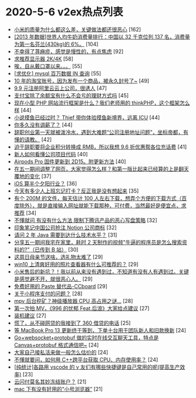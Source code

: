 # 2020-5-6 v2ex热点列表

+ [小米的质量为什么都这么差，关键做法都还很恶心](https://www.v2ex.com/t/668797#reply162) [162]
+ [[2013 年数据]世界人均牛奶消费量排行：中国以 32 千克位列 137 名，消费量为第一名芬兰(430kg)的 6%。](https://www.v2ex.com/t/668892#reply104) [104]
+ [不幸得了荨麻疹，感觉是慢性的，有点焦虑](https://www.v2ex.com/t/669008#reply92) [92]
+ [求推荐显示器 2K/4K](https://www.v2ex.com/t/668872#reply58) [58]
+ [唉，自从戴口罩以来。。。](https://www.v2ex.com/t/668801#reply55) [55]
+ [[求优化] mysql 百万数据 IN 查询](https://www.v2ex.com/t/668847#reply55) [55]
+ [10 年的淘宝账号，因为发布一个商品，被永久封号了~](https://www.v2ex.com/t/669016#reply49) [49]
+ [9.9 元注册阿里云云上公司，很诱人](https://www.v2ex.com/t/668938#reply47) [47]
+ [支付宝除了余额宝有什么不会亏的理财方式吗](https://www.v2ex.com/t/668927#reply45) [45]
+ [现在小型 PHP 网站流行框架是什么？我们老师用的 thinkPHP，这个框架怎么样](https://www.v2ex.com/t/668803#reply44) [44]
+ [小说摸鱼已经过时？ Thief 带你体验摸鱼新境界，远离 ICU](https://www.v2ex.com/t/668818#reply44) [44]
+ [你多久没有调薪了？](https://www.v2ex.com/t/668891#reply44) [44]
+ [辞职创业第一天就被泼冷水，遇到大难题“公司注册地址问题”，坐标帝都，有懂的请教。](https://www.v2ex.com/t/668899#reply42) [42]
+ [迫于辞职要将企业积分转换成 RMB，所以我想 9.6 折优惠帮各位充话费](https://www.v2ex.com/t/668812#reply41) [41]
+ [新人如何看懂公司项目代码](https://www.v2ex.com/t/668939#reply40) [40]
+ [Airpods Pro 固件更新到 2D15。附更新方法](https://www.v2ex.com/t/668794#reply40) [40]
+ [在五一期间调整了网页，大家觉得怎么样？和第一版比起来已经算的上是翻天覆地的变化](https://www.v2ex.com/t/668923#reply37) [37]
+ [iOS 算半个夕阳行业？](https://www.v2ex.com/t/668909#reply36) [36]
+ [今天有多少人上班忘记打卡？反正我是没有想起来](https://www.v2ex.com/t/668928#reply35) [35]
+ [有个 200M 的文件，每天估计 100 人左右下载，想弄个方便的下载方式（百度除外），就是直接输入网址就能下载那种，可付费，当然最好是便宜点，求推荐](https://www.v2ex.com/t/668974#reply34) [34]
+ [不懂就问 有没有什么方法 限制下腾讯产品的恶心写盘策略](https://www.v2ex.com/t/668990#reply32) [32]
+ [印象笔记中国公司抢注 Notion 公司商标](https://www.v2ex.com/t/668861#reply32) [32]
+ [请问 2 年 Java 需要到达什么技术水平？](https://www.v2ex.com/t/668902#reply31) [31]
+ [分享五一期间我宅在家里，耗时 2 天制作的视频"牛逼的程序员是怎么搜索资料的?"（已传到 B 站）](https://www.v2ex.com/t/668940#reply30) [30]
+ [这周日母亲节送啥，选礼物太难了](https://www.v2ex.com/t/668800#reply29) [29]
+ [win10 上清爽好用的照片查看器有什么可推荐的？](https://www.v2ex.com/t/669057#reply29) [29]
+ [小米售后的新坑？！我以前从来没有遇到过，不知道有没有人有遇到过。关键是感觉避不开，就很恶心人。](https://www.v2ex.com/t/668848#reply29) [29]
+ [免费好用的 Paste 替代品-CCboard](https://www.v2ex.com/t/668920#reply29) [29]
+ [关于小程序支付的问题？](https://www.v2ex.com/t/668978#reply28) [28]
+ [mpv 后台挖矿？神级播放器 CPU 高占用之谜...](https://www.v2ex.com/t/668845#reply28) [28]
+ [第一次拍 MV，《996 的忧郁 Feat.后浪》大家给点建议](https://www.v2ex.com/t/668791#reply27) [27]
+ [装机建议](https://www.v2ex.com/t/668915#reply27) [27]
+ [慌了，从不碰网贷的我接到了 360 借贷的电话](https://www.v2ex.com/t/668841#reply25) [25]
+ [等 MacBook Pro 13 更新终于等到，下单十台用于团队新人和旧款换新](https://www.v2ex.com/t/668955#reply24) [24]
+ [Go+websocket+protobuf 做的实时在线交互聊天工具，特点是 Canvas+protobuf 格式通信吧~](https://www.v2ex.com/t/668957#reply24) [24]
+ [大家自己接私活来做一般怎么估价的](https://www.v2ex.com/t/668962#reply24) [24]
+ [不懂就要问，如何用 C++跨平台获取 CPU、内存使用率？](https://www.v2ex.com/t/668858#reply24) [24]
+ [[纯统计]各路用 vscode 的 v 友们有哪些快捷键是自己常用的呢(提高生产效率)](https://www.v2ex.com/t/668916#reply23) [23]
+ [云闪付莫名其妙冻结账户？](https://www.v2ex.com/t/668828#reply21) [21]
+ [mac 下有没有好用的“小号浏览器”](https://www.v2ex.com/t/668851#reply21) [21]

